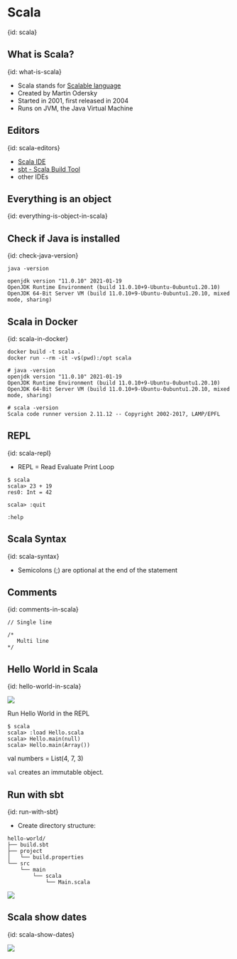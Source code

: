 # Scala
{id: scala}

## What is Scala?
{id: what-is-scala}

* Scala stands for [Scalable language](https://www.scala-lang.org/)
* Created by Martin Odersky
* Started in 2001, first released in 2004
* Runs on JVM, the Java Virtual Machine

## Editors
{id: scala-editors}

* [Scala IDE](http://scala-ide.org/)
* [sbt - Scala Build Tool](https://www.scala-sbt.org/)
* other IDEs

## Everything is an object
{id: everything-is-object-in-scala}


## Check if Java is installed
{id: check-java-version}

```
java -version
```

```
openjdk version "11.0.10" 2021-01-19
OpenJDK Runtime Environment (build 11.0.10+9-Ubuntu-0ubuntu1.20.10)
OpenJDK 64-Bit Server VM (build 11.0.10+9-Ubuntu-0ubuntu1.20.10, mixed mode, sharing)
```

## Scala in Docker
{id: scala-in-docker}

```
docker build -t scala .
docker run --rm -it -v$(pwd):/opt scala
```

```
# java -version
openjdk version "11.0.10" 2021-01-19
OpenJDK Runtime Environment (build 11.0.10+9-Ubuntu-0ubuntu1.20.10)
OpenJDK 64-Bit Server VM (build 11.0.10+9-Ubuntu-0ubuntu1.20.10, mixed mode, sharing)
```

```
# scala -version
Scala code runner version 2.11.12 -- Copyright 2002-2017, LAMP/EPFL
```

## REPL
{id: scala-repl}

* REPL = Read Evaluate Print Loop

```
$ scala
scala> 23 + 19
res0: Int = 42

scala> :quit
```

```
:help
```

## Scala Syntax
{id: scala-syntax}

* Semicolons (;) are optional at the end of the statement

## Comments
{id: comments-in-scala}


```
// Single line
```

```
/*
   Multi line
*/
```

## Hello World in Scala
{id: hello-world-in-scala}


![](examples/HelloWorld.scala)

Run Hello World in the REPL


```
$ scala
scala> :load Hello.scala
scala> Hello.main(null)
scala> Hello.main(Array())
```


val numbers = List(4, 7, 3)

`val` creates an immutable object.


## Run with sbt
{id: run-with-sbt}

* Create directory structure:

```
hello-world/
├── build.sbt
├── project
│   └── build.properties
└── src
    └── main
        └── scala
            └── Main.scala
```

![](examples/hello-world/src/main/scala/Main.scala)

## Scala show dates
{id: scala-show-dates}

![](examples/ShowDates.scala)



